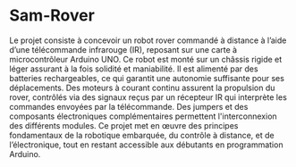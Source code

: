 # Sam-Rover
Le projet consiste à concevoir un robot rover commandé à distance à l’aide d’une télécommande infrarouge (IR), reposant sur une carte à microcontrôleur Arduino UNO. Ce robot est monté sur un châssis rigide et léger assurant à la fois solidité et maniabilité. Il est alimenté par des batteries rechargeables, ce qui garantit une autonomie suffisante pour ses déplacements. Des moteurs à courant continu assurent la propulsion du rover, contrôlés via des signaux reçus par un récepteur IR qui interprète les commandes envoyées par la télécommande. Des jumpers et des composants électroniques complémentaires permettent l'interconnexion des différents modules. Ce projet met en œuvre des principes fondamentaux de la robotique embarquée, du contrôle à distance, et de l’électronique, tout en restant accessible aux débutants en programmation Arduino.

